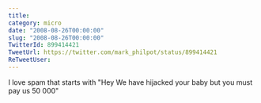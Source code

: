 ```yaml
---
title: 
category: micro
date: "2008-08-26T00:00:00"
slug: "2008-08-26T00:00:00"
TwitterId: 899414421
TweetUrl: https://twitter.com/mark_philpot/status/899414421
ReTweetUser: 
---
```


I love spam that starts with &quot;Hey We have hijacked your baby but you must pay us 50 000&quot;